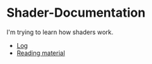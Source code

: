 # Shader-Documentation

I'm trying to learn how shaders work. 

- [Log](Docs/Log)
- [Reading material](Docs/Resources)
